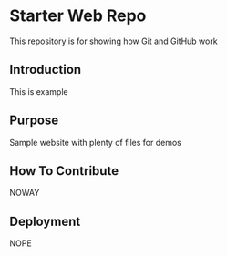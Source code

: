 # Starter Web Repo

This repository is for showing how Git and GitHub work

## Introduction 
This is example

## Purpose

Sample website with plenty of files for demos

## How To Contribute
NOWAY

## Deployment
NOPE

